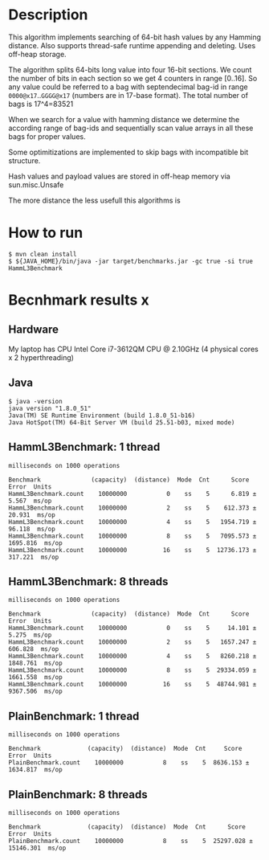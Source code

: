 # Description

This algorithm implements searching of 64-bit hash values by any Hamming distance. Also supports thread-safe runtime
appending and deleting. Uses off-heap storage.

The algorithm splits 64-bits long value into four 16-bit sections. We count the number of bits in
each section so we get 4 counters in range [0..16]. So any value could be referred to a bag with
septendecimal bag-id in range `0000@x17`..`GGGG@x17` (numbers are in 17-base format). The total number
of bags is 17^4=83521

When we search for a value with hamming distance we determine the according range of bag-ids and
sequentially scan value arrays in all these bags for proper values.

Some optimitizations are implemented to skip bags with incompatible bit structure.

Hash values and payload values are stored in off-heap memory via sun.misc.Unsafe

The more distance the less usefull this algorithms is

# How to run

```
$ mvn clean install
$ ${JAVA_HOME}/bin/java -jar target/benchmarks.jar -gc true -si true HammL3Benchmark
```

# Becnhmark results x

## Hardware

My laptop has CPU Intel Core i7-3612QM CPU @ 2.10GHz (4 physical cores x 2 hyperthreading)

## Java

```
$ java -version
java version "1.8.0_51"
Java(TM) SE Runtime Environment (build 1.8.0_51-b16)
Java HotSpot(TM) 64-Bit Server VM (build 25.51-b03, mixed mode)
```

## HammL3Benchmark: 1 thread

```
milliseconds on 1000 operations

Benchmark              (capacity)  (distance)  Mode  Cnt      Score      Error  Units
HammL3Benchmark.count    10000000           0    ss    5      6.819 ±    5.567  ms/op
HammL3Benchmark.count    10000000           2    ss    5    612.373 ±   20.931  ms/op
HammL3Benchmark.count    10000000           4    ss    5   1954.719 ±   96.118  ms/op
HammL3Benchmark.count    10000000           8    ss    5   7095.573 ± 1695.816  ms/op
HammL3Benchmark.count    10000000          16    ss    5  12736.173 ±  317.221  ms/op
```

## HammL3Benchmark: 8 threads

```
milliseconds on 1000 operations

Benchmark              (capacity)  (distance)  Mode  Cnt      Score      Error  Units
HammL3Benchmark.count    10000000           0    ss    5     14.101 ±    5.275  ms/op
HammL3Benchmark.count    10000000           2    ss    5   1657.247 ±  606.828  ms/op
HammL3Benchmark.count    10000000           4    ss    5   8260.218 ± 1848.761  ms/op
HammL3Benchmark.count    10000000           8    ss    5  29334.059 ± 1661.558  ms/op
HammL3Benchmark.count    10000000          16    ss    5  48744.981 ± 9367.506  ms/op
```

## PlainBenchmark: 1 thread

```
milliseconds on 1000 operations

Benchmark             (capacity)  (distance)  Mode  Cnt     Score      Error  Units
PlainBenchmark.count    10000000           8    ss    5  8636.153 ± 1634.817  ms/op
```

## PlainBenchmark: 8 threads

```
milliseconds on 1000 operations

Benchmark             (capacity)  (distance)  Mode  Cnt      Score       Error  Units
PlainBenchmark.count    10000000           8    ss    5  25297.028 ± 15146.301  ms/op
```